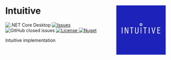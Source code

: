 # Intuitive  <img src="./Assets/Intuitive.png" align="right" width="155px" height="155px"></h1> 

<p align="center">

 ![.NET Core Desktop](https://github.com/LiorBanai/Analogy.LogViewer.Intuitive/workflows/.NET%20Core%20Desktop/badge.svg)
<a href="https://github.com/LiorBanai/Analogy.LogViewer.Intuitive/issues">
    <img src="https://img.shields.io/github/issues/LiorBanai/Analogy.LogViewer.Intuitive"  alt="Issues" />
</a>
![GitHub closed issues](https://img.shields.io/github/issues-closed-raw/LiorBanai/Analogy.LogViewer.Intuitive)
<a href="https://github.com/LiorBanai/Analogy.LogViewer.Intuitive/blob/master/LICENSE.md">
    <img src="https://img.shields.io/github/license/LiorBanai/Analogy.LogViewer.Intuitive" img alt="License"/>
</a>
 [![Nuget](https://img.shields.io/nuget/v/Analogy.LogViewer.Intuitive)](https://www.nuget.org/packages/Analogy.LogViewer.Intuitive/)
</p>

Intuitive implementation
